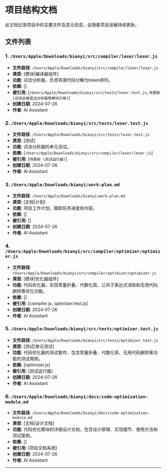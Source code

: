 # 项目结构文档

此文档记录项目中的主要文件及其元信息，会随着项目进展持续更新。

## 文件列表

### 1. `/Users/Apple/Downloads/bianyi/src/compiler/lexer/lexer.js`
- **文件路径**: `/Users/Apple/Downloads/bianyi/src/compiler/lexer/lexer.js`
- **类型**: [模块|编译器组件]
- **功能**: 词法分析器，负责将源代码分解为token序列。
- **依赖**: []
- **被引用**: [`/Users/Apple/Downloads/bianyi/src/tests/lexer.test.js`, `待更新 (后续会被语法分析器等模块引用)`]
- **创建日期**: 2024-07-26
- **作者**: AI Assistant

### 2. `/Users/Apple/Downloads/bianyi/src/tests/lexer.test.js`
- **文件路径**: `/Users/Apple/Downloads/bianyi/src/tests/lexer.test.js`
- **类型**: [测试]
- **功能**: 词法分析器的单元测试。
- **依赖**: [`/Users/Apple/Downloads/bianyi/src/compiler/lexer/lexer.js`]
- **被引用**: [`待更新 (测试运行器)`]
- **创建日期**: 2024-07-26
- **作者**: AI Assistant

### 3. `/Users/Apple/Downloads/bianyi/work-plan.md`
- **文件路径**: `/Users/Apple/Downloads/bianyi/work-plan.md`
- **类型**: [文档|计划]
- **功能**: 项目工作计划，跟踪任务进度和内容。
- **依赖**: []
- **被引用**: []
- **创建日期**: 2024-07-26
- **作者**: AI Assistant

### 4. `/Users/Apple/Downloads/bianyi/src/compiler/optimizer/optimizer.js`
- **文件路径**: `/Users/Apple/Downloads/bianyi/src/compiler/optimizer/optimizer.js`
- **类型**: [模块|优化器组件]
- **功能**: 代码优化器，实现常量折叠、代数化简、公共子表达式消除和无用代码删除等优化功能。
- **依赖**: []
- **被引用**: [compiler.js, optimizer.test.js]
- **创建日期**: 2024-07-26
- **作者**: AI Assistant

### 5. `/Users/Apple/Downloads/bianyi/src/tests/optimizer.test.js`
- **文件路径**: `/Users/Apple/Downloads/bianyi/src/tests/optimizer.test.js`
- **类型**: [测试|单元测试]
- **功能**: 代码优化器的测试套件，包含常量折叠、代数化简、无用代码删除等功能的测试用例。
- **依赖**: [optimizer.js]
- **被引用**: [测试运行器]
- **创建日期**: 2024-07-26
- **作者**: AI Assistant

### 6. `/Users/Apple/Downloads/bianyi/docs/code-optimization-module.md`
- **文件路径**: `/Users/Apple/Downloads/bianyi/docs/code-optimization-module.md`
- **类型**: [文档|设计文档]
- **功能**: 代码优化模块的详细设计文档，包含设计原理、实现细节、使用方法和测试案例。
- **依赖**: []
- **被引用**: [项目文档系统]
- **创建日期**: 2024-07-26
- **作者**: AI Assistant

---